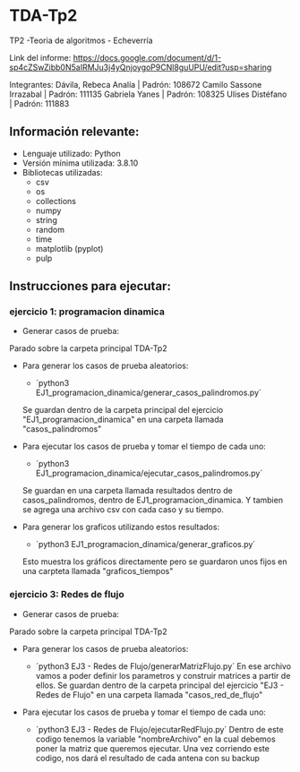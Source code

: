 # TDA-Tp2
TP2 -Teoria de algoritmos - Echeverría

Link del informe: https://docs.google.com/document/d/1-sp4cZSwZibb0N5aIRMJu3j4yQnjoygoP9CNl8guUPU/edit?usp=sharing

Integrantes: 
Dávila, Rebeca Analía | Padrón: 108672
Camilo Sassone Irrazabal | Padrón: 111135
Gabriela Yanes | Padrón: 108325
Ulises Distéfano | Padrón: 111883


## Información relevante:

- Lenguaje utilizado: Python
- Versión mínima utilizada: 3.8.10
- Bibliotecas utilizadas:
    - csv
    - os
    - collections
    - numpy
    - string
    - random
    - time 
    - matplotlib (pyplot)
    - pulp



## Instrucciones para ejecutar:

### ejercicio 1: programacion dinamica

* Generar casos de prueba:

Parado sobre la carpeta principal TDA-Tp2

- Para generar los casos de prueba aleatorios:
    - ´python3 EJ1_programacion_dinamica/generar_casos_palindromos.py´
    
    Se guardan dentro de la carpeta principal del ejercicio "EJ1_programacion_dinamica" en una carpeta llamada "casos_palindromos"

- Para ejecutar los casos de prueba y tomar el tiempo de cada uno:
    - ´python3 EJ1_programacion_dinamica/ejecutar_casos_palindromos.py´

    Se guardan en una carpeta llamada resultados dentro de casos_palindromos, dentro de EJ1_programacion_dinamica. Y tambien se agrega una archivo csv con cada caso y su tiempo.
- Para generar los graficos utilizando estos resultados:
    - ´python3 EJ1_programacion_dinamica/generar_graficos.py´

    Esto muestra los gráficos directamente pero se guardaron unos fijos en una carpteta llamada "graficos_tiempos"

### ejercicio 3: Redes de flujo

* Generar casos de prueba:

Parado sobre la carpeta principal TDA-Tp2

- Para generar los casos de prueba aleatorios:
    - ´python3 EJ3 - Redes de Flujo/generarMatrizFlujo.py´
    En ese archivo vamos a poder definir los parametros y construir matrices a partir de ellos.
    Se guardan dentro de la carpeta principal del ejercicio "EJ3 - Redes de Flujo" en una carpeta llamada "casos_red_de_flujo"

- Para ejecutar los casos de prueba y tomar el tiempo de cada uno:
    - ´python3 EJ3 - Redes de Flujo/ejecutarRedFlujo.py´
    Dentro de este codigo tenemos la variable "nombreArchivo" en la cual debemos poner la matriz que queremos ejecutar. Una vez corriendo este codigo, nos dará el resultado de cada antena con su backup
